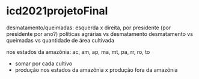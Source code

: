 # icd2021projetoFinal

desmatamento/queimadas:
esquerda x direita, por presidente (por presidente por ano?)
políticas agrárias vs desmatamento
desmatamento vs queimadas vs quantidade de área cultivada

nos estados da amazônia:
ac, am, ap, ma, mt, pa, rr, ro, to

-   somar por cada cultivo
-   produção nos estados da amazônia x produção fora da amazônia
